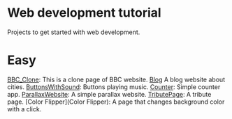 # Web development tutorial

Projects to get started with web development.

# Easy
[BBC_Clone](BBC_Clone): This is a clone page of BBC website.
[Blog](https://codepen.io/panagiotis1/pen/JjbqvoY) A blog website about cities.
[ButtonsWithSound](ButtonsWithSound): Buttons playing music.
[Counter](Counter): Simple counter app.
[ParallaxWebsite](ParallaxWebsite): A simple parallax website.
[TributePage](https://codepen.io/panagiotis1/pen/JjbqvoY): A tribute page.
[Color Flipper](Color Flipper): A page that changes background color with a click.

